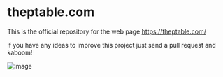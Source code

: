 # theptable.com
This is the official repository for the web page https://theptable.com/

if you have any ideas to improve this project just send a pull request and kaboom!

![image](https://user-images.githubusercontent.com/67480810/226332942-5d620b27-e482-460f-b9f4-581587e21a98.png)
